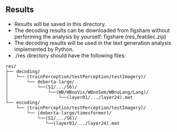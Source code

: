 ## Results
- Results will be saved in this directory.
- The decoding results can be downloaded from figshare without performing the analysis by yourself: figshare (res_featdec.zip)
- The decoding results will be used in the text generation analysis implemented by Python.
- ./res directory should have the following files:
```plaintext
res/
├── decoding/
│   └── (trainPerception/testPerception/testImagery)/
│       └── deberta-large/
│           └──(S1/.../S6)/
│               └──(WB/WBnoVis/WBnoSem/WBnoLang/Lang)/ 
│                   └──(layer01/.../layer24).mat
└── encoding/
    └── (trainPerception/testPerception/testImagery)/
        └── (deberta-large/timesformer)/
            └──(S1/.../S6)/
               └──(layer01/.../layer24).mat
```
